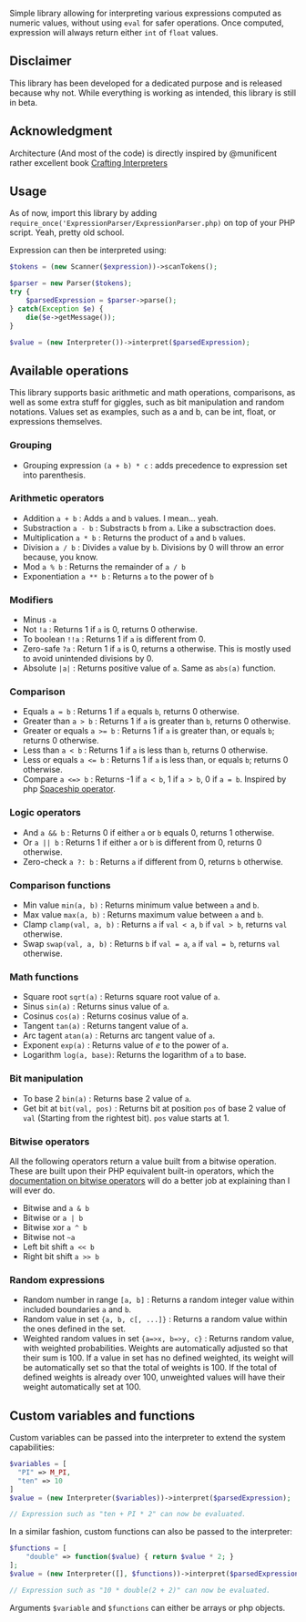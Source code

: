 Simple library allowing for interpreting various expressions computed as numeric values, without using `eval` for safer operations.
Once computed, expression will always return either `int` of `float` values.

## Disclaimer

This library has been developed for a dedicated purpose and is released because why not. While everything is working as intended, this library is still in beta.

## Acknowledgment

Architecture (And most of the code) is directly inspired by @munificent rather excellent book [Crafting Interpreters](http://craftinginterpreters.com)

## Usage

As of now, import this library by adding `require_once('ExpressionParser/ExpressionParser.php)` on top of your PHP script. Yeah, pretty old school.

Expression can then be interpreted using:

```php
$tokens = (new Scanner($expression))->scanTokens();

$parser = new Parser($tokens);
try {
    $parsedExpression = $parser->parse();
} catch(Exception $e) {
    die($e->getMessage());
}

$value = (new Interpreter())->interpret($parsedExpression);
```

## Available operations

This library supports basic arithmetic and math operations, comparisons, as well as some extra stuff for giggles, such as bit manipulation and random notations. Values set as examples, such as a and b, can be int, float, or expressions themselves.

### Grouping
- Grouping expression `(a + b) * c` : adds precedence to expression set into parenthesis.
### Arithmetic operators
- Addition `a + b` : Adds `a` and `b` values. I mean... yeah.
- Substraction `a - b` : Substracts `b` from `a`. Like a subsctraction does.
- Multiplication `a * b` : Returns the product of `a` and `b` values.
- Division `a / b` : Divides `a` value by `b`. Divisions by 0 will throw an error because, you know.
- Mod `a % b` : Returns the remainder of `a / b` 
- Exponentiation `a ** b` : Returns `a` to the power of `b`
### Modifiers
- Minus `-a`
- Not `!a` : Returns 1 if `a` is 0, returns 0 otherwise.
- To boolean `!!a` : Returns 1 if `a` is different from 0.
- Zero-safe `?a` : Return 1 if `a` is 0, returns a otherwise. This is mostly used to avoid unintended divisions by 0.
- Absolute `|a|` : Returns positive value of `a`. Same as `abs(a)` function.
### Comparison
- Equals `a = b` : Returns 1 if `a` equals `b`, returns 0 otherwise.
- Greater than `a > b` : Returns 1 if `a` is greater than `b`, returns 0 otherwise.
- Greater or equals `a >= b` : Returns 1 if `a` is greater than, or equals `b`; returns 0 otherwise.
- Less than `a < b` : Returns 1 if `a` is less than `b`, returns 0 otherwise.
- Less or equals `a <= b` : Returns 1 if `a` is less than, or equals `b`; returns 0 otherwise.
- Compare `a <=> b` : Returns -1 if `a < b`, 1 if `a > b`, 0 if `a = b`. Inspired by php [Spaceship operator](https://www.php.net/manual/en/migration70.new-features.php#migration70.new-features.spaceship-op).
### Logic operators
- And `a && b` : Returns 0 if either `a` or `b` equals 0, returns 1 otherwise.
- Or `a || b` : Returns 1 if either `a` or `b` is different from 0, returns 0 otherwise.
- Zero-check `a ?: b` : Returns `a` if different from 0, returns `b` otherwise.
### Comparison functions
- Min value `min(a, b)` : Returns minimum value between `a` and `b`.
- Max value `max(a, b)` : Returns maximum value between `a` and `b`.
- Clamp `clamp(val, a, b)` : Returns `a` if `val < a`, `b` if `val > b`, returns `val` otherwise.
- Swap `swap(val, a, b)` : Returns `b` if `val = a`, `a` if `val = b`, returns `val` otherwise.
### Math functions	
- Square root `sqrt(a)` : Returns square root value of `a`.
- Sinus `sin(a)` : Returns sinus value of `a`.
- Cosinus `cos(a)` : Returns cosinus value of `a`.
- Tangent `tan(a)` : Returns tangent value of `a`.
- Arc tagent `atan(a)` : Returns arc tangent value of `a`.
- Exponent `exp(a)` : Returns value of *e* to the power of `a`.
- Logarithm `log(a, base)`: Returns the logarithm of `a` to base.
### Bit manipulation
-  To base 2 `bin(a)` : Returns base 2 value of `a`.
-  Get bit at `bit(val, pos)` : Returns bit at position `pos` of base 2 value of `val` (Starting from the rightest bit). `pos` value starts at 1.
### Bitwise operators
All the following operators return a value built from a bitwise operation. These are built upon their PHP equivalent built-in operators, which the [documentation on bitwise operators](https://www.php.net/manual/en/language.operators.bitwise.php) will do a better job at explaining than I will ever do.
-  Bitwise and `a & b`
-  Bitwise or `a | b` 
-  Bitwise xor `a ^ b`
-  Bitwise not `~a`
-  Left bit shift `a << b`
-  Right bit shift `a >> b`
### Random expressions
- Random number in range `[a, b]` : Returns a random integer value within included boundaries `a` and `b`.
- Random value in set `{a, b, c[, ...]}` : Returns a random value within the ones defined in the set.
- Weighted random values in set `{a=>x, b=>y, c}` : Returns random value, with weighted probabilities. Weights are automatically adjusted so that their sum is 100. If a value in set has no defined weighted, its weight will be automatically set so that the total of weights is 100. If the total of defined weights is already over 100, unweighted values will have their weight automatically set at 100.

## Custom variables and functions
Custom variables can be passed into the interpreter to extend the system capabilities:

```php
$variables = [
  "PI" => M_PI,
  "ten" => 10
]
$value = (new Interpreter($variables))->interpret($parsedExpression);

// Expression such as "ten + PI * 2" can now be evaluated.
```

In a similar fashion, custom functions can also be passed to the interpreter:

```php
$functions = [
    "double" => function($value) { return $value * 2; }
];
$value = (new Interpreter([], $functions))->interpret($parsedExpression);

// Expression such as "10 * double(2 + 2)" can now be evaluated.
```

Arguments `$variable` and `$functions` can either be arrays or php objects.
